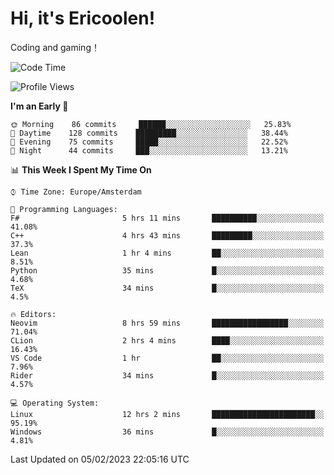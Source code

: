 # Hi, it's Ericoolen!
Coding and gaming！

<!--START_SECTION:waka-->
![Code Time](http://img.shields.io/badge/Code%20Time-663%20hrs%2023%20mins-blue)

![Profile Views](http://img.shields.io/badge/Profile%20Views-17-blue)

**I'm an Early 🐤** 

```text
🌞 Morning    86 commits     ██████░░░░░░░░░░░░░░░░░░░   25.83% 
🌆 Daytime    128 commits    █████████░░░░░░░░░░░░░░░░   38.44% 
🌃 Evening    75 commits     █████░░░░░░░░░░░░░░░░░░░░   22.52% 
🌙 Night      44 commits     ███░░░░░░░░░░░░░░░░░░░░░░   13.21%

```


📊 **This Week I Spent My Time On** 

```text
⌚︎ Time Zone: Europe/Amsterdam

💬 Programming Languages: 
F#                       5 hrs 11 mins       ██████████░░░░░░░░░░░░░░░   41.08% 
C++                      4 hrs 43 mins       █████████░░░░░░░░░░░░░░░░   37.3% 
Lean                     1 hr 4 mins         ██░░░░░░░░░░░░░░░░░░░░░░░   8.51% 
Python                   35 mins             █░░░░░░░░░░░░░░░░░░░░░░░░   4.68% 
TeX                      34 mins             █░░░░░░░░░░░░░░░░░░░░░░░░   4.5%

🔥 Editors: 
Neovim                   8 hrs 59 mins       █████████████████░░░░░░░░   71.04% 
CLion                    2 hrs 4 mins        ████░░░░░░░░░░░░░░░░░░░░░   16.43% 
VS Code                  1 hr                ██░░░░░░░░░░░░░░░░░░░░░░░   7.96% 
Rider                    34 mins             █░░░░░░░░░░░░░░░░░░░░░░░░   4.57%

💻 Operating System: 
Linux                    12 hrs 2 mins       ███████████████████████░░   95.19% 
Windows                  36 mins             █░░░░░░░░░░░░░░░░░░░░░░░░   4.81%

```


 Last Updated on 05/02/2023 22:05:16 UTC
<!--END_SECTION:waka-->

